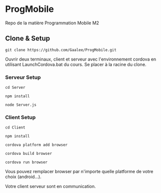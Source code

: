 # ProgMobile
Repo de la matière Programmation Mobile M2

## Clone & Setup
`git clone https://github.com/Gaalee/ProgMobile.git`

Ouvrir deux terminaux, client et serveur avec l'environnement cordova en utilisant LaunchCordova.bat du cours.
Se placer à la racine du clone.

### Serveur Setup
`cd Server`

`npm install`

`node Server.js`

### Client Setup
`cd Client`

`npm install`

`cordova platform add browser`

`cordova build browser`

`cordova run browser`

Vous pouvez remplacer browser par n'importe quelle platforme de votre choix (android...).

Votre client serveur sont en communication.
